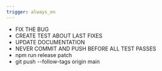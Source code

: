 ```yaml
---
trigger: always_on
---
```


- FIX THE BUG
- CREATE TEST ABOUT LAST FIXES
- UPDATE DOCUMENTATION
- NEVER COMMIT AND PUSH BEFORE ALL TEST PASSES
- npm run release patch
- git push --follow-tags origin main